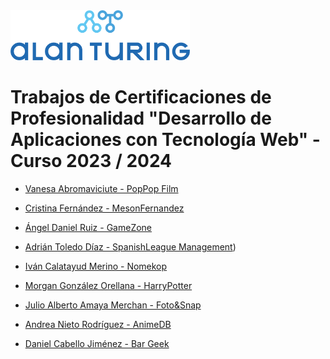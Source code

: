 <img height="80px" src="alan_turing_recortado.png">

# Trabajos de Certificaciones de Profesionalidad "Desarrollo de Aplicaciones con Tecnología Web" - Curso 2023 / 2024

* [Vanesa Abromaviciute - PopPop Film](https://github.com/VanesaAbromaviciute/crud-popfilm)
* [Cristina Fernández - MesonFernandez](https://github.com/CristinaFdezFdez/MesonFernandez)
* [Ángel Daniel Ruiz - GameZone](https://github.com/AngelDanielRuizMontes/gamezone)

* [Adrián Toledo Díaz - SpanishLeague Management](https://github.com/AdrianToledoDiaz/CRUD-SpanishLeague))
* [Iván Calatayud Merino - Nomekop](https://github.com/Icame05/Nomekop.git)
* [Morgan González Orellana - HarryPotter ](https://github.com/esthergonzalezorellana/proyectofinalcertificacion)
* [Julio Alberto Amaya  Merchan - Foto&Snap ](https://github.com/julioamayamlg/crud-Photo-Snap/)
* [Andrea Nieto Rodríguez - AnimeDB](https://github.com/Andy2927/AnimeDB)
* [Daniel Cabello Jiménez - Bar Geek](https://github.com/DanielCabello99/CRUD-Bar-Geek)
